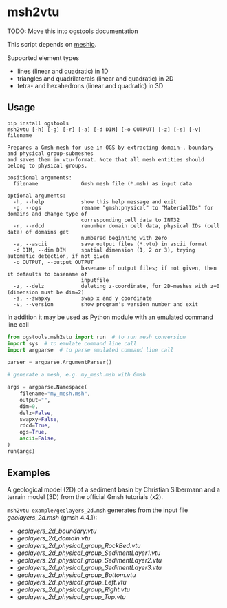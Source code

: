 # msh2vtu

TODO: Move this into ogstools documentation

This script depends on [meshio](https://github.com/nschloe/meshio).

Supported element types

- lines (linear and quadratic) in 1D
- triangles and quadrilaterals (linear and quadratic) in 2D
- tetra- and hexahedrons (linear and quadratic) in 3D

## Usage

```
pip install ogstools
msh2vtu [-h] [-g] [-r] [-a] [-d DIM] [-o OUTPUT] [-z] [-s] [-v] filename

Prepares a Gmsh-mesh for use in OGS by extracting domain-, boundary- and physical group-submeshes
and saves them in vtu-format. Note that all mesh entities should belong to physical groups.

positional arguments:
  filename              Gmsh mesh file (*.msh) as input data

optional arguments:
  -h, --help            show this help message and exit
  -g, --ogs             rename "gmsh:physical" to "MaterialIDs" for domains and change type of
                        corresponding cell data to INT32
  -r, --rdcd            renumber domain cell data, physical IDs (cell data) of domains get
                        numbered beginning with zero
  -a, --ascii           save output files (*.vtu) in ascii format
  -d DIM, --dim DIM     spatial dimension (1, 2 or 3), trying automatic detection, if not given
  -o OUTPUT, --output OUTPUT
                        basename of output files; if not given, then it defaults to basename of
                        inputfile
  -z, --delz            deleting z-coordinate, for 2D-meshes with z=0 (dimension must be dim=2)
  -s, --swapxy          swap x and y coordinate
  -v, --version         show program's version number and exit

```

In addition it may be used as Python module with an emulated command line call

```python
from ogstools.msh2vtu import run  # to run mesh conversion
import sys  # to emulate command line call
import argparse  # to parse emulated command line call

parser = argparse.ArgumentParser()

# generate a mesh, e.g. my_mesh.msh with Gmsh

args = argparse.Namespace(
    filename="my_mesh.msh",
    output="",
    dim=0,
    delz=False,
    swapxy=False,
    rdcd=True,
    ogs=True,
    ascii=False,
)
run(args)
```

## Examples

A geological model (2D) of a sediment basin by Christian Silbermann and a terrain model (3D) from the official Gmsh tutorials (x2).

``msh2vtu example/geolayers_2d.msh`` generates from the input file *geolayers_2d.msh* (gmsh 4.4.1):

- *geolayers_2d_boundary.vtu*
- *geolayers_2d_domain.vtu*
- *geolayers_2d_physical_group_RockBed.vtu*
- *geolayers_2d_physical_group_SedimentLayer1.vtu*
- *geolayers_2d_physical_group_SedimentLayer2.vtu*
- *geolayers_2d_physical_group_SedimentLayer3.vtu*
- *geolayers_2d_physical_group_Bottom.vtu*
- *geolayers_2d_physical_group_Left.vtu*
- *geolayers_2d_physical_group_Right.vtu*
- *geolayers_2d_physical_group_Top.vtu*
